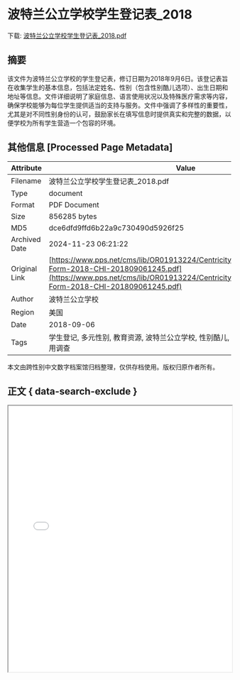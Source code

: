 # 波特兰公立学校学生登记表_2018

<!-- tcd_download_link -->
下载: <a href="波特兰公立学校学生登记表_2018.pdf" download>波特兰公立学校学生登记表_2018.pdf</a>
<!-- tcd_download_link_end -->

## 摘要

<!-- tcd_abstract -->
该文件为波特兰公立学校的学生登记表，修订日期为2018年9月6日。该登记表旨在收集学生的基本信息，包括法定姓名、性别（包含性别酷儿选项）、出生日期和地址等信息。文件详细说明了家庭信息、语言使用状况以及特殊医疗需求等内容，确保学校能够为每位学生提供适当的支持与服务。文件中强调了多样性的重要性，尤其是对不同性别身份的认可，鼓励家长在填写信息时提供真实和完整的数据，以便学校为所有学生营造一个包容的环境。

<!-- tcd_abstract_end -->

## 其他信息 [Processed Page Metadata]

| Attribute       | Value                                  |
|-----------------|----------------------------------------|
| Filename        | 波特兰公立学校学生登记表_2018.pdf                             |
| Type            | document                                 |
| Format          | PDF Document                               |
| Size            | 856285 bytes                           |
| MD5             | dce6dfd9ffd6b22a9c730490d5926f25                                  |
| Archived Date   | 2024-11-23 06:21:22                             |
| Original Link   | [https://www.pps.net/cms/lib/OR01913224/Centricity/Domain/182/Registration-Form-2018-CHI-201809061245.pdf](https://www.pps.net/cms/lib/OR01913224/Centricity/Domain/182/Registration-Form-2018-CHI-201809061245.pdf)                         |
| Author          | 波特兰公立学校                               |
| Region          | 美国                               |
| Date            | 2018-09-06                                 |
| Tags            | 学生登记, 多元性别, 教育资源, 波特兰公立学校, 性别酷儿, 家庭信息, 医疗需求, 语言使用调查                                 |

本文由跨性别中文数字档案馆归档整理，仅供存档使用。版权归原作者所有。


## 正文 { data-search-exclude }

<!-- tcd_main_text -->
<iframe src="../波特兰公立学校学生登记表_2018.pdf" width="100%" height="600px">
    <p>无法显示PDF，请下载查看。</p>
</iframe>
<!-- tcd_main_text_end -->

